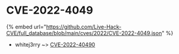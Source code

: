 # CVE-2022-4049
{% embed url="https://github.com/Live-Hack-CVE/full_database/blob/main/cves/2022/CVE-2022-4049.json" %}

* whitej3rry ~> [CVE-2022-40490](https://www.alice-snow.ru/2022/database/cve-2022-4049/cve-2022-40490-whitej3rry)